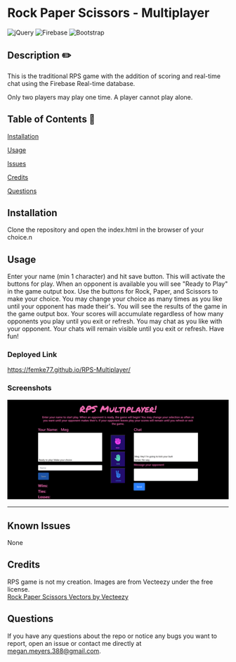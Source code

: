 # Rock Paper Scissors - Multiplayer 
  

   ![jQuery](https://a11ybadges.com/badge?logo=jquery) ![Firebase](https://img.shields.io/badge/Firebase-039BE5?style=for-the-badge&logo=Firebase&logoColor=white) ![Bootstrap](https://img.shields.io/badge/bootstrap-%238511FA.svg?style=for-the-badge&logo=bootstrap&logoColor=white) 
  
  ## Description  ✏️
  
  This is the traditional RPS game with the addition of scoring and real-time chat using the Firebase Real-time database. 

  Only two players may play one time. A player cannot play alone. 
  
  ## Table of Contents 📖
  
  [Installation](#installation)

  [Usage](#usage)

  

  [Issues](#known-issues)


  [Credits](#credits)

  [Questions](#questions)
  
  ## Installation 
  
Clone the repository and open the index.html in the browser of your choice.n 
  
  ## Usage 
  
  Enter your name (min 1 character) and hit save button. This will activate the buttons for play. When an opponent is available you will see "Ready to Play" in the game output box. Use the buttons for Rock, Paper, and Scissors to make your choice. You may change your choice as many times as you like until your opponent has made their's. You will see the results of the game in the game output box. Your scores will accumulate regardless of how many opponents you play until you exit or refresh. You may chat as you like with your opponent. Your chats will remain visible until you exit or refresh. Have fun!

  ### Deployed Link
  https://femke77.github.io/RPS-Multiplayer/

### Screenshots
![screenshot-0](assets/images/screenshot.png)


______________________________________________________________________________________



## Known Issues 
None

## Credits 
RPS game is not my creation.
Images are from Vecteezy under the free license. <br>
<a href="https://www.vecteezy.com/free-vector/rock-paper-scissors">Rock Paper Scissors Vectors by Vecteezy</a>

 ## Questions 
  
 If you have any questions about the repo or notice any bugs you want to report, open an issue or contact me directly at megan.meyers.388@gmail.com. 
  
  
